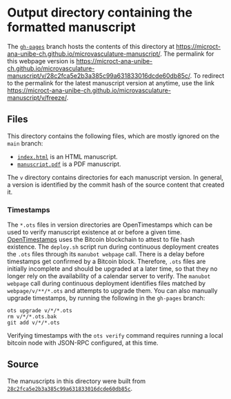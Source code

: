 # Output directory containing the formatted manuscript

The [`gh-pages`](https://github.com/microct-ana-unibe-ch/microvasculature-manuscript/tree/gh-pages) branch hosts the contents of this directory at <https://microct-ana-unibe-ch.github.io/microvasculature-manuscript/>.
The permalink for this webpage version is <https://microct-ana-unibe-ch.github.io/microvasculature-manuscript/v/28c2fca5e2b3a385c99a631833016dcde60db85c/>.
To redirect to the permalink for the latest manuscript version at anytime, use the link <https://microct-ana-unibe-ch.github.io/microvasculature-manuscript/v/freeze/>.

## Files

This directory contains the following files, which are mostly ignored on the `main` branch:

+ [`index.html`](index.html) is an HTML manuscript.
+ [`manuscript.pdf`](manuscript.pdf) is a PDF manuscript.

The `v` directory contains directories for each manuscript version.
In general, a version is identified by the commit hash of the source content that created it.

### Timestamps

The `*.ots` files in version directories are OpenTimestamps which can be used to verify manuscript existence at or before a given time.
[OpenTimestamps](https://opentimestamps.org/) uses the Bitcoin blockchain to attest to file hash existence.
The `deploy.sh` script run during continuous deployment creates the `.ots` files through its `manubot webpage` call.
There is a delay before timestamps get confirmed by a Bitcoin block.
Therefore, `.ots` files are initially incomplete and should be upgraded at a later time, so that they no longer rely on the availability of a calendar server to verify.
The `manubot webpage` call during continuous deployment identifies files matched by `webpage/v/**/*.ots` and attempts to upgrade them.
You can also manually upgrade timestamps, by running the following in the `gh-pages` branch:

```shell
ots upgrade v/*/*.ots
rm v/*/*.ots.bak
git add v/*/*.ots
```

Verifying timestamps with the `ots verify` command requires running a local bitcoin node with JSON-RPC configured, at this time.

## Source

The manuscripts in this directory were built from
[`28c2fca5e2b3a385c99a631833016dcde60db85c`](https://github.com/microct-ana-unibe-ch/microvasculature-manuscript/commit/28c2fca5e2b3a385c99a631833016dcde60db85c).
